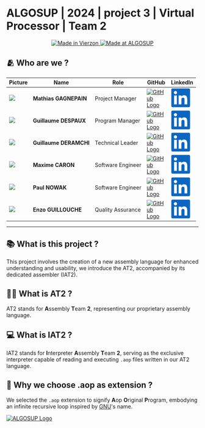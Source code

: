 # ALGOSUP | 2024 | project 3 | Virtual Processor | Team 2

<div align="center">
    <a href="https://en.wikipedia.org/wiki/Vierzon">
        <img src="https://img.shields.io/badge/Made%20in-Vierzon-success.svg" alt="Made in Vierzon">
    </a>
    <a href="https://algosup.com/">
        <img src="https://img.shields.io/badge/Made%20at-ALGOSUP-blue.svg" alt="Made at ALGOSUP">
    </a>
    <div>
    <!-- ![Logo]() -->
    </div>
</div>



## 🫂 Who are we ?
| **Picture**                                                                                           | **Name**           | **Role**          | **GitHub**                                                                                                                                                         | **LinkedIn**                                                                                                                                                                                  |
| ----------------------------------------------------------------------------------------------------- | ------------------ | ----------------- | ------------------------------------------------------------------------------------------------------------------------------------------------------------------ | --------------------------------------------------------------------------------------------------------------------------------------------------------------------------------------------- |
| <img src=https://ca.slack-edge.com/T06AELBCZSB-U06AS9UQZ6Z-g7986289d5c2-512 style="min-width:50;max-height:200"> | **Mathias GAGNEPAIN**  | Project Manager   | <a href="https://github.com/MathiasGagnepain"><picture style="display:flex"><source media="(prefers-color-scheme: dark)" srcset="documents/images/management/github_light_logo.png"><source media="(prefers-color-scheme: light)" srcset="documents/images/management/github_dark_logo.png"><img alt="GitHub Logo" style="max-width:50px" ></picture></a> | [<img src="documents/images/management/linkedin_logo.png" alt="LinkedIn" style="max-width:50px">](https://www.linkedin.com/in/mathias-gagnepain-426a131b0/)  |  
| <img src=https://ca.slack-edge.com/T06AELBCZSB-U06BJ1BQE00-g3ffdd245b21-512 style="min-width:50;max-height:200"> | **Guillaume DESPAUX**  | Program Manager   | <a href="https://github.com/GuillaumeDespaux"><picture style="display:flex"><source media="(prefers-color-scheme: dark)" srcset="documents/images/management/github_light_logo.png"><source media="(prefers-color-scheme: light)" srcset="documents/images/management/github_dark_logo.png"><img alt="GitHub Logo" style="max-width:50px" ></picture></a> | [<img src="documents/images/management/linkedin_logo.png" alt="LinkedIn" style="max-width:50px">](https://www.linkedin.com/in/guillaume-despaux-084b10206/)  |              
| <img src=https://ca.slack-edge.com/T06AELBCZSB-U06ATEC5AG5-g70bf9de2131-512 style="min-width:50;max-height:200"> | **Guillaume DERAMCHI** | Technical Leader  | <a href="https://github.com/Guillaume18100"><picture style="display:flex"><source media="(prefers-color-scheme: dark)" srcset="documents/images/management/github_light_logo.png"><source media="(prefers-color-scheme: light)" srcset="documents/images/management/github_dark_logo.png"><img alt="GitHub Logo" style="max-width:50px" ></picture></a>   | [<img src="documents/images/management/linkedin_logo.png" alt="LinkedIn" style="max-width:50px">](https://www.linkedin.com/in/guillaume-deramchi-a45116293/) |              
| <img src=https://ca.slack-edge.com/T06AELBCZSB-U06AXL3CDGC-gf21fde06b1f-512 style="min-width:50;max-height:200"> | **Maxime CARON**       | Software Engineer | <a href="https://github.com/MaximeAlgosup"><picture style="display:flex"><source media="(prefers-color-scheme: dark)" srcset="documents/images/management/github_light_logo.png"><source media="(prefers-color-scheme: light)" srcset="documents/images/management/github_dark_logo.png"><img alt="GitHub Logo" style="max-width:50px" ></picture></a>    | [<img src="documents/images/management/linkedin_logo.png" alt="LinkedIn" style="max-width:50px">](https://www.linkedin.com/in/maxime-caron-dev/)             |              
| <img src=https://ca.slack-edge.com/T06AELBCZSB-U06CFLBV3MZ-g3621cbd420c-512 style="min-width:50;max-height:200"> | **Paul NOWAK**         | Software Engineer | <a href="https://github.com/PaulNowak36"><picture style="display:flex"><source media="(prefers-color-scheme: dark)" srcset="documents/images/management/github_light_logo.png"><source media="(prefers-color-scheme: light)" srcset="documents/images/management/github_dark_logo.png"><img alt="GitHub Logo" style="max-width:50px" ></picture></a>      | [<img src="documents/images/management/linkedin_logo.png" alt="LinkedIn" style="max-width:50px">](https://www.linkedin.com/in/paul-nowak-0757a61a7/)         |              
| <img src=https://ca.slack-edge.com/T06AELBCZSB-U06ANSN526S-g20f42d2a13d-512 style="min-width:50;max-height:200"> | **Enzo GUILLOUCHE**    | Quality Assurance | <a href="https://github.com/EnzoGuillouche"><picture style="display:flex"><source media="(prefers-color-scheme: dark)" srcset="documents/images/management/github_light_logo.png"><source media="(prefers-color-scheme: light)" srcset="documents/images/management/github_dark_logo.png"><img alt="GitHub Logo" style="max-width:50px" ></picture></a>   | [<img src="documents/images/management/linkedin_logo.png" alt="LinkedIn" style="max-width:50px">](https://www.linkedin.com/in/enzo-g-b62114293/)             |              

<hr>

## 📚 What is this project ?

This project involves the creation of a new assembly language for enhanced understanding and usability, we introduce the AT2, accompanied by its dedicated assembler (IAT2).

## 🕵️‍♂️ What is AT2 ?

AT2 stands for **A**ssembly **T**eam **2**, representing our proprietary assembly language.

## 💻 What is IAT2 ?

IAT2 stands for **I**nterpreter **A**ssembly **T**eam **2**, serving as the exclusive interpreter capable of reading and executing `.aop` files written in our AT2 language.

## 💾 Why we choose .aop as extension ?

We selected the `.aop` extension to signify **A**op **O**riginal **P**rogram, embodying an infinite recursive loop inspired by [GNU](https://en.wikipedia.org/wiki/GNU#Name)'s name.


<a href="https://algosup.com/"><picture style="display:flex"><source media="(prefers-color-scheme: dark)" srcset="documents/images/management/algosup_orange.svg"><source media="(prefers-color-scheme: light)" srcset="documents/images/management/algosup_light_blue.svg"><img alt="ALGOSUP Logo" style="max-width:1440px" >